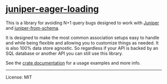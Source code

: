 # [juniper-eager-loading](https://crates.io/crates/juniper-eager-loading)

This is a library for avoiding N+1 query bugs designed to work with
[Juniper][] and [juniper-from-schema][].

It is designed to make the most common association setups easy to handle and while being
flexible and allowing you to customize things as needed. It is also 100% data store agnostic.
So regardless if your API is backed by an SQL database or another API you can still use this
library.

See the [crate documentation](https://docs.rs/juniper-eager-loading/) for a usage examples and more info.

[Juniper]: https://github.com/graphql-rust/juniper
[juniper-from-schema]: https://github.com/davidpdrsn/juniper-from-schema

---

License: MIT
